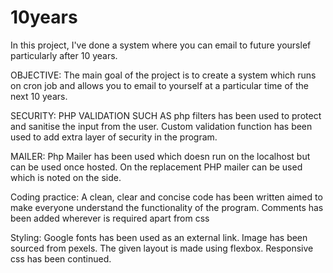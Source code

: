# 10years
In this project, I've done a system where you can email to future yourslef particularly after 10 years.


OBJECTIVE: The main goal of the project is to create a system which runs on cron job and allows you to email to yourself at a particular time of the next 10 years.

SECURITY:
PHP VALIDATION SUCH AS php filters has been used to protect and sanitise the input from the user.
Custom validation function has been used to add extra layer of security in the program.

MAILER: Php Mailer has been used which doesn run on the localhost but can be used once hosted. On the replacement PHP mailer can be used which is noted on the side.

Coding practice:
A clean, clear and concise code has been written aimed to make everyone understand the functionality of the program.
Comments has been added wherever is required apart from css

Styling:
Google fonts has been used as an external link.
Image has been sourced from pexels.
The given layout is made using flexbox.
Responsive css has been continued.
